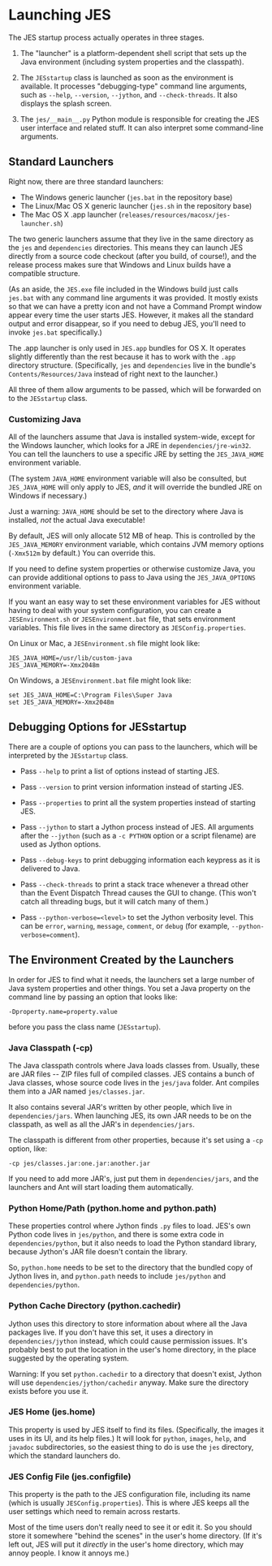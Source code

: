 # Launching JES

The JES startup process actually operates in three stages.

1.  The "launcher" is a platform-dependent shell script that sets up the
    Java environment (including system properties and the classpath).

2.  The `JESstartup` class is launched as soon as the environment is
    available. It processes "debugging-type" command line arguments,
    such as `--help`, `--version`, `--jython`, and `--check-threads`.
    It also displays the splash screen.

3.  The `jes/__main__.py` Python module is responsible for creating the JES
    user interface and related stuff. It can also interpret some command-line
    arguments.


## Standard Launchers

Right now, there are three standard launchers:

* The Windows generic launcher (`jes.bat` in the repository base)
* The Linux/Mac OS X generic launcher (`jes.sh` in the repository base)
* The Mac OS X .app launcher (`releases/resources/macosx/jes-launcher.sh`)

The two generic launchers assume that they live in the same directory
as the `jes` and `dependencies` directories. This means they can launch JES
directly from a source code checkout (after you build, of course!), and the
release process makes sure that Windows and Linux builds have a compatible
structure.

(As an aside, the `JES.exe` file included in the Windows build just calls
`jes.bat` with any command line arguments it was provided. It mostly exists
so that we can have a pretty icon and not have a Command Prompt window appear
every time the user starts JES. However, it makes all the standard output and
error disappear, so if you need to debug JES, you'll need to invoke `jes.bat`
specifically.)

The .app launcher is only used in `JES.app` bundles for OS X. It operates
slightly differently than the rest because it has to work with the `.app`
directory structure. (Specifically, `jes` and `dependencies` live in
the bundle's `Contents/Resources/Java` instead of right next to the launcher.)

All three of them allow arguments to be passed, which will be forwarded on to
the `JESstartup` class.


### Customizing Java

All of the launchers assume that Java is installed system-wide,
except for the Windows launcher, which looks for a JRE in
`dependencies/jre-win32`. You can tell the launchers to use a specific JRE
by setting the `JES_JAVA_HOME` environment variable.

(The system `JAVA_HOME` environment variable will also be consulted,
but `JES_JAVA_HOME` will only apply to JES, *and* it will override the
bundled JRE on Windows if necessary.)

Just a warning: `JAVA_HOME` should be set to the directory where Java is
installed, *not* the actual Java executable!

By default, JES will only allocate 512 MB of heap. This is controlled by the
`JES_JAVA_MEMORY` environment variable, which contains JVM memory options
(`-Xmx512m` by default.) You can override this.

If you need to define system properties or otherwise customize Java,
you can provide additional options to pass to Java using the
`JES_JAVA_OPTIONS` environment variable.

If you want an easy way to set these environment variables for JES
without having to deal with your system configuration, you can create
a `JESEnvironment.sh` or `JESEnvironment.bat` file, that sets environment
variables. This file lives in the same directory as `JESConfig.properties`.

On Linux or Mac, a `JESEnvironment.sh` file might look like:

    JES_JAVA_HOME=/usr/lib/custom-java
    JES_JAVA_MEMORY=-Xmx2048m

On Windows, a `JESEnvironment.bat` file might look like:

    set JES_JAVA_HOME=C:\Program Files\Super Java
    set JES_JAVA_MEMORY=-Xmx2048m


## Debugging Options for JESstartup

There are a couple of options you can pass to the launchers, which will be
interpreted by the `JESstartup` class.

* Pass `--help` to print a list of options instead of starting JES.

* Pass `--version` to print version information instead of starting JES.

* Pass `--properties` to print all the system properties
  instead of starting JES.

* Pass `--jython` to start a Jython process instead of JES.
  All arguments after the `--jython` (such as a `-c PYTHON` option or
  a script filename) are used as Jython options.

* Pass `--debug-keys` to print debugging information each keypress
  as it is delivered to Java.

* Pass `--check-threads` to print a stack trace whenever a thread other than
  the Event Dispatch Thread causes the GUI to change.
  (This won't catch all threading bugs, but it will catch many of them.)

* Pass `--python-verbose=<level>` to set the Jython verbosity level.
  This can be `error`, `warning`, `message`, `comment`, or `debug`
  (for example, `--python-verbose=comment`).


## The Environment Created by the Launchers

In order for JES to find what it needs, the launchers set a large number
of Java system properties and other things. You set a Java
property on the command line by passing an option that looks like:

    -Dproperty.name=property.value

before you pass the class name (`JESstartup`).


### Java Classpath (-cp)

The Java classpath controls where Java loads classes from.
Usually, these are JAR files -- ZIP files full of compiled classes.
JES contains a bunch of Java classes, whose source code lives in the
`jes/java` folder. Ant compiles them into a JAR named `jes/classes.jar`.

It also contains several JAR's written by other people, which live in
`dependencies/jars`. When launching JES, its own JAR needs to be on the
classpath, as well as all the JAR's in `dependencies/jars`.

The classpath is different from other properties, because it's set using a
`-cp` option, like:

    -cp jes/classes.jar:one.jar:another.jar

If you need to add more JAR's, just put them in `dependencies/jars`,
and the launchers and Ant will start loading them automatically.


### Python Home/Path (python.home and python.path)

These properties control where Jython finds `.py` files to load.
JES's own Python code lives in `jes/python`, and there is some extra code
in `dependencies/python`, but it also needs to load the Python
standard library, because Jython's JAR file doesn't contain the library.

So, `python.home` needs to be set to the directory that the bundled copy of
Jython lives in, and `python.path` needs to include `jes/python` and
`dependencies/python`.


### Python Cache Directory (python.cachedir)

Jython uses this directory to store information about where all the Java
packages live. If you don't have this set, it uses a directory in
`dependencies/jython` instead, which could cause permission issues.
It's probably best to put the location in the user's home directory, in the
place suggested by the operating system.

Warning: If you set `python.cachedir` to a directory that doesn't exist,
Jython will use `dependencies/jython/cachedir` anyway. Make sure the directory
exists before you use it.


### JES Home (jes.home)

This property is used by JES itself to find its files.
(Specifically, the images it uses in its UI, and its help files.)
It will look for `python`, `images`, `help`, and `javadoc` subdirectories,
so the easiest thing to do is use the `jes` directory, which the
standard launchers do.


### JES Config File (jes.configfile)

This property is the path to the JES configuration file, including its
name (which is usually `JESConfig.properties`). This is where JES keeps all
the user settings which need to remain across restarts.

Most of the time users don't really need to see it or edit it.
So you should store it somewhere "behind the scenes" in the user's
home directory. (If it's left out, JES will put it *directly*
in the user's home directory, which may annoy people. I know it annoys me.)

